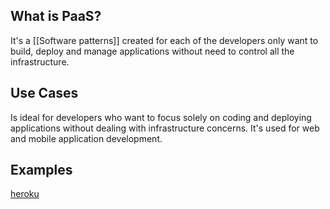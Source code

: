 
## What is PaaS?

It's a [[Software patterns]] created for each of the developers only want to build, deploy and manage applications without need to control all the infrastructure.

## Use Cases

Is ideal for developers who want to focus solely on coding and deploying applications without dealing with infrastructure concerns. It's used for web and mobile application development.
## Examples

[heroku](https://www.heroku.com/)
